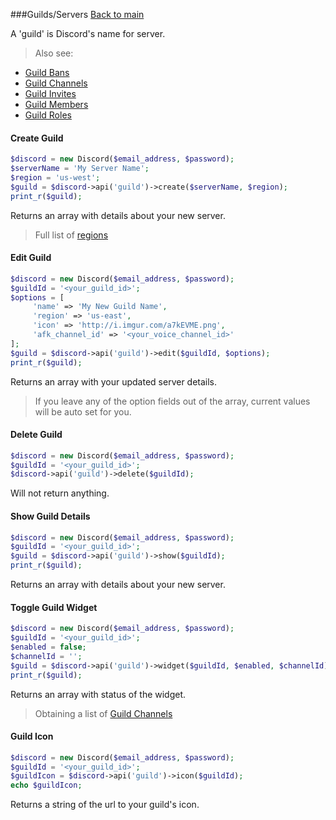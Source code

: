 ###Guilds/Servers
[Back to main](README.md)

A 'guild' is Discord's name for server.

> Also see:
>
- [Guild Bans](Guild/Bans.md)
- [Guild Channels](Guild/Channels.md)
- [Guild Invites](Guild/Invites.md)
- [Guild Members](Guild/Members.md)
- [Guild Roles](Guild/Roles.md)
>

#### Create Guild

```php
$discord = new Discord($email_address, $password);
$serverName = 'My Server Name';
$region = 'us-west';
$guild = $discord->api('guild')->create($serverName, $region);
print_r($guild);
```

Returns an array with details about your new server.
  
> Full list of [regions](Regions.md)

#### Edit Guild

```php
$discord = new Discord($email_address, $password);
$guildId = '<your_guild_id>';
$options = [
     'name' => 'My New Guild Name',
     'region' => 'us-east',
     'icon' => 'http://i.imgur.com/a7kEVME.png',
     'afk_channel_id' => '<your_voice_channel_id>'
];
$guild = $discord->api('guild')->edit($guildId, $options);
print_r($guild);
```

Returns an array with your updated server details.

> If you leave any of the option fields out of the array, current values will be auto set for you.

#### Delete Guild

```php
$discord = new Discord($email_address, $password);
$guildId = '<your_guild_id>';
$discord->api('guild')->delete($guildId);
```

Will not return anything.

#### Show Guild Details

```php
$discord = new Discord($email_address, $password);
$guildId = '<your_guild_id>';
$guild = $discord->api('guild')->show($guildId);
print_r($guild);
```

Returns an array with details about your new server.

#### Toggle Guild Widget

```php
$discord = new Discord($email_address, $password);
$guildId = '<your_guild_id>';
$enabled = false;
$channelId = '';
$guild = $discord->api('guild')->widget($guildId, $enabled, $channelId);
print_r($guild);
```

Returns an array with status of the widget.

> Obtaining a list of [Guild Channels](Guild/Channels.md)

#### Guild Icon

```php
$discord = new Discord($email_address, $password);
$guildId = '<your_guild_id>';
$guildIcon = $discord->api('guild')->icon($guildId);
echo $guildIcon;
```

Returns a string of the url to your guild's icon.